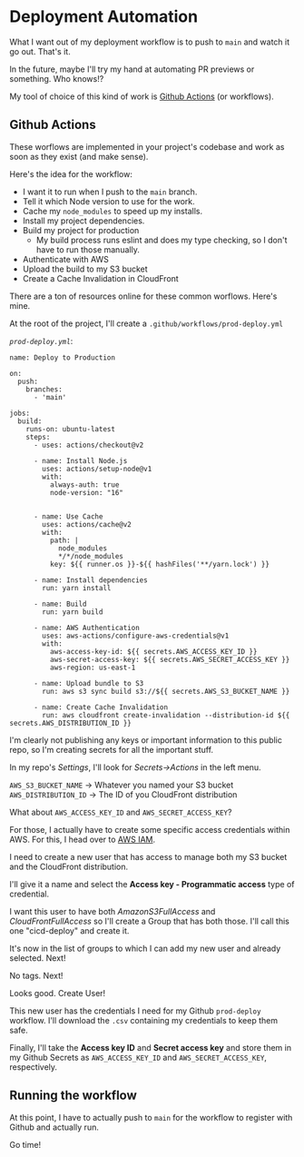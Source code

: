 # Deployment Automation

What I want out of my deployment workflow is to push to `main` and watch it go out. That's it.

In the future, maybe I'll try my hand at automating PR previews or something. Who knows!?

My tool of choice of this kind of work is [Github Actions](https://github.com/features/actions) (or workflows).

## Github Actions

These worflows are implemented in your project's codebase and work as soon as they exist (and make sense).

Here's the idea for the workflow:

- I want it to run when I push to the `main` branch.
- Tell it which Node version to use for the work.
- Cache my `node_modules` to speed up my installs.
- Install my project dependencies.
- Build my project for production
  - My build process runs eslint and does my type checking, so I don't have to run those manually.
- Authenticate with AWS
- Upload the build to my S3 bucket
- Create a Cache Invalidation in CloudFront

There are a ton of resources online for these common worflows. Here's mine.

At the root of the project, I'll create a `.github/workflows/prod-deploy.yml`

_`prod-deploy.yml`_:

```
name: Deploy to Production

on:
  push:
    branches:
      - 'main'

jobs:
  build:
    runs-on: ubuntu-latest
    steps:
      - uses: actions/checkout@v2

      - name: Install Node.js
        uses: actions/setup-node@v1
        with:
          always-auth: true
          node-version: "16"


      - name: Use Cache
        uses: actions/cache@v2
        with:
          path: |
            node_modules
            */*/node_modules
          key: ${{ runner.os }}-${{ hashFiles('**/yarn.lock') }}

      - name: Install dependencies
        run: yarn install

      - name: Build
        run: yarn build

      - name: AWS Authentication
        uses: aws-actions/configure-aws-credentials@v1
        with:
          aws-access-key-id: ${{ secrets.AWS_ACCESS_KEY_ID }}
          aws-secret-access-key: ${{ secrets.AWS_SECRET_ACCESS_KEY }}
          aws-region: us-east-1

      - name: Upload bundle to S3
        run: aws s3 sync build s3://${{ secrets.AWS_S3_BUCKET_NAME }}

      - name: Create Cache Invalidation
        run: aws cloudfront create-invalidation --distribution-id ${{ secrets.AWS_DISTRIBUTION_ID }}

```

I'm clearly not publishing any keys or important information to this public repo, so I'm creating secrets for all the important stuff.

In my repo's _Settings_, I'll look for _Secrets->Actions_ in the left menu.

`AWS_S3_BUCKET_NAME` -> Whatever you named your S3 bucket
`AWS_DISTRIBUTION_ID` -> The ID of you CloudFront distribution

What about `AWS_ACCESS_KEY_ID` and `AWS_SECRET_ACCESS_KEY`?

For those, I actually have to create some specific access credentials within AWS. For this, I head over to [AWS IAM](https://console.aws.amazon.com/iam/).

I need to create a new user that has access to manage both my S3 bucket and the CloudFront distribution.

I'll give it a name and select the **Access key - Programmatic access** type of credential.

I want this user to have both _AmazonS3FullAccess_ and _CloudFrontFullAccess_ so I'll create a Group that has both those. I'll call this one "cicd-deploy" and create it.

It's now in the list of groups to which I can add my new user and already selected. Next!

No tags. Next!

Looks good. Create User!

This new user has the credentials I need for my Github `prod-deploy` workflow. I'll download the `.csv` containing my credentials to keep them safe.

Finally, I'll take the **Access key ID** and **Secret access key** and store them in my Github Secrets as `AWS_ACCESS_KEY_ID` and `AWS_SECRET_ACCESS_KEY`, respectively.

## Running the workflow

At this point, I have to actually push to `main` for the workflow to register with Github and actually run.

Go time!
